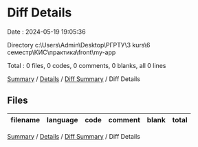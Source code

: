 # Diff Details

Date : 2024-05-19 19:05:36

Directory c:\\Users\\Admin\\Desktop\\РГРТУ\\3 kurs\\6 семестр\\КИС\\практика\\front\\my-app

Total : 0 files,  0 codes, 0 comments, 0 blanks, all 0 lines

[Summary](results.md) / [Details](details.md) / [Diff Summary](diff.md) / Diff Details

## Files
| filename | language | code | comment | blank | total |
| :--- | :--- | ---: | ---: | ---: | ---: |

[Summary](results.md) / [Details](details.md) / [Diff Summary](diff.md) / Diff Details